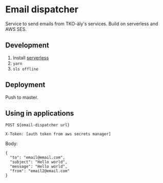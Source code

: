 # Email dispatcher

Service to send emails from TKO-äly's services. Build on serverless and AWS SES.

## Development

1. Install [serverless](https://www.serverless.com/framework/docs/getting-started/)
2. `yarn`
3. `sls offline` 

## Deployment

Push to master.

## Using in applications

`POST ${email-dispatcher url}`

`X-Token: [auth token from aws secrets manager]`

Body:

```
{
  "to": "email@email.com",
  "subject": "Hello world",
  "message": "Hello world",
  "from": "email2@email.com"
}
```
